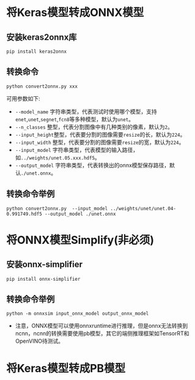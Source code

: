 # 将Keras模型转成ONNX模型

## 安装keras2onnx库
```
pip install keras2onnx
```

## 转换命令
```
python convert2onnx.py xxx
```

可用参数如下:

- `--model_name` 字符串类型，代表测试时使用哪个模型，支持`enet`,`unet`,`segnet`,`fcn8`等多种模型，默认为`unet`。
- `--n_classes` 整型，代表分割图像中有几种类别的像素，默认为`2`。
- `--input_height`整型，代表要分割的图像需要`resize`的长，默认为`224`。
- `--input_width` 整型，代表要分割的图像需要`resize`的宽，默认为`224`。
- `--input_model` 字符串类型，代表模型的输入路径，如`../weights/unet.05.xxx.hdf5`。
- `--output_model` 字符串类型，代表转换出的onnx模型保存路径，默认`./unet.onnx`。

## 转换命令举例

```
python convert2onnx.py  --input_model ../weights/unet/unet.04-0.991749.hdf5 --output_model ./unet.onnx
```


# 将ONNX模型Simplify(非必须)

## 安装onnx-simplifier

```
pip install onnx-simplifier
```

## 转换命令举例

```
python -m onnxsim input_onnx_model output_onnx_model
```

- 注意，ONNX模型可以使用onnxruntime进行推理，但是onnx无法转换到ncnn，ncnn的转换需要使用pb模型，其它的端侧推理框架如TensorRT和OpenVINO待测试。

# 将Keras模型转成PB模型


